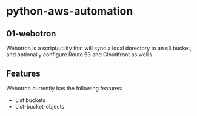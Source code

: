 # python-aws-automation


## 01-webotron

Webotron is a script/utility that will sync a local dorectory to an s3 bucket, and optionally configure Route 53 and Cloudfront as well.\

## Features

Webotron currently has the following features:

- List buckets
- List-bucket-objects
